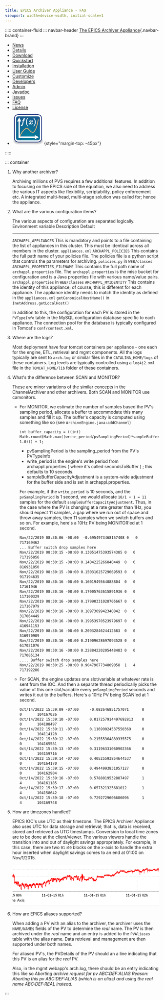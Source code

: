 ```yaml
---
title: EPICS Archiver Appliance - FAQ
viewport: width=device-width, initial-scale=1
---
```


::::: container-fluid
::: navbar-header
[The EPICS Archiver Appliance](index.html){.navbar-brand}
:::

<div>

-   [News](https://github.com/slacmshankar/epicsarchiverap/wiki)
-   [Details](details.html)
-   [Download](https://github.com/slacmshankar/epicsarchiverap/releases/)
-   [Quickstart](quickstart.html)
-   [Installation](installguide.html)
-   [User Guide](userguide.html)
-   [Customize](customization.html)
-   [Developers](developersguide.html)
-   [Admin](admin.html)
-   [Javadoc](api/index.html)
-   [Issues](https://github.com/slacmshankar/epicsarchiverap/issues)
-   [FAQ](faq.html)
-   [License](license.html)

<!-- -->

-   ![](images/Icon_Mathematical_Plot.png){style="margin-top: -45px"}

</div>
:::::

::: container
1.  <div>

    Why another archiver?

    </div>

    <div>

    Archiving millions of PVS requires a few additional features. In
    addition to focusing on the EPICS side of the equation, we also need
    to address the various IT aspects like flexibility, scriptability,
    policy enforcement etc. A integrated multi-head, multi-stage
    solution was called for; hence the appliance.

    </div>

2.  <div>

    What are the various configuration items?

    </div>

    <div>

    The various aspects of configuration are separated logically.
      Environment variable             Description                                                                                                                                                                                   Default
      -------------------------------- --------------------------------------------------------------------------------------------------------------------------------------------------------------------------------------------- ----------------------------------------------------------
      `ARCHAPPL_APPLIANCES`            This is mandatory and points to a file containing the list of appliances in this cluster. This must be identical across all members in the cluster.                                           `appliances.xml`
      `ARCHAPPL_POLICIES`              This contains the full path name of your policies file. The policies file is a python script that controls the parameters for archiving.                                                      `policies.py` in `WEB/classes`
      `ARCHAPPL_PROPERTIES_FILENAME`   This contains the full path name of `archappl.properties` file. The `archappl.properties` is the misc bucket for configuration and is a Java properties file with various name/value pairs.   `archappl.properties` in `WEB/classes`
      `ARCHAPPL_MYIDENTITY`            This contains the identity of this appliance; of course, this is different for each appliance. The appliance identity needs to match the identity as defined in the `appliances.xml`          `getCanonicalHostName()` in `InetAddress.getLocalHost()`

    In addition to this, the configuration for each PV is stored in the
    `PVTypeInfo` table in the MySQL configuration database specific to
    each appliance. The connection pool for the database is typically
    configured in Tomcat\'s `conf/context.xml`.

    </div>

3.  <div>

    Where are the logs?

    </div>

    <div>

    Most deployment have four tomcat containers per appliance - one each
    for the engine, ETL, retrieval and mgmt components. All the logs
    typically are sent to `arch.log` or similar files in the
    `CATALINA_HOME/logs` of these containers. Log levels are typically
    controlled using a `log4j2.xml` file in the `TOMCAT_HOME/lib` folder
    of these containers.

    </div>

4.  <div>

    What\'s the difference between SCAN and MONITOR?

    </div>

    <div>

    These are minor variations of the similar concepts in the
    ChannelArchiver and other archivers. Both SCAN and MONITOR use
    camonitors.
    -   For MONITOR, we estimate the number of samples based the PV\'s
        sampling period, allocate a buffer to accommodate this many
        samples and fill it up. The buffer\'s capacity is computed using
        something like so (see `ArchiveEngine.java:addChannel`)

            int buffer_capacity = ((int) Math.round(Math.max((write_period/pvSamplingPeriod)*sampleBufferCapacityAdjustment, 1.0))) + 1;

        -   pvSamplingPeriod is the sampling_period from the PV\'s
            PVTypeInfo
        -   write_period is the engine\'s write period from
            archappl.properties ( where it\'s called secondsToBuffer ) ;
            this defaults to 10 seconds.
        -   sampleBufferCapacityAdjustment is a system-wide adjustment
            for the buffer side and is set in archappl.properties.

        For example, if the `write_period` is 10 seconds, and the
        `pvSamplingPeriod` is 1 second, we would allocate
        `10/1 + 1 = 11` samples for the default
        `sampleBufferCapacityAdjustment`. Thus, in the case where the PV
        is changing at a rate greater than 1Hz, you should expect 11
        samples, a gap where we run out of space and throw away samples,
        then 11 samples when we switch buffers and so on. For example,
        here\'s a 10Hz PV being MONITOR\'ed at 1 second.

            Nov/22/2019 08:30:06 -08:00  -0.6954973468157408 0   0   717169462
            ... Buffer switch drop samples here
            Nov/22/2019 08:30:15 -08:00 0.13051475393574385 0   0   717195856
            Nov/22/2019 08:30:15 -08:00 0.1404225266840449  0   0   816931850
            Nov/22/2019 08:30:15 -08:00 0.15031625729669593 0   0   917194635
            Nov/22/2019 08:30:16 -08:00 0.1601949564088804  0   0   17161946
            Nov/22/2019 08:30:16 -08:00 0.17005763615891936 0   0   117100329
            Nov/22/2019 08:30:16 -08:00 0.17990331028705667 0   0   217167979
            Nov/22/2019 08:30:16 -08:00 0.1897309942340842  0   0   317064449
            Nov/22/2019 08:30:16 -08:00 0.19953970523979697 0   0   416941153
            Nov/22/2019 08:30:16 -08:00 0.2093284624412683  0   0   516970909
            Nov/22/2019 08:30:16 -08:00 0.21909628697093528 0   0   617021076
            Nov/22/2019 08:30:16 -08:00 0.22884220205448483 0   0   717085134
            .... Buffer switch drop samples here
            Nov/22/2019 08:30:25 -08:00 0.9047907734809058  1   4   717192286

    -   For SCAN, the engine updates one slot/variable at whatever rate
        is sent from the IOC. And then a separate thread periodically
        picks the value of this one slot/variable every
        `pvSamplingPeriod` seconds and writes it out to the buffers.
        Here\'s a 10Hz PV being SCAN\'ed at 1 second.

            Oct/14/2022 15:39:09 -07:00     -0.082646851757071      0       0       104167026
            Oct/14/2022 15:39:10 -07:00     0.017257914497692813    0       0       104108497
            Oct/14/2022 15:39:11 -07:00     0.11699024537550369     0       0       104114128
            Oct/14/2022 15:39:12 -07:00     0.21555364839335575     0       0       104165581
            Oct/14/2022 15:39:13 -07:00     0.31196331060902366     0       0       104159716
            Oct/14/2022 15:39:14 -07:00     0.40525593854644537     0       0       104164170
            Oct/14/2022 15:39:15 -07:00     0.4944993831057127      0       0       104162904
            Oct/14/2022 15:39:16 -07:00     0.5788019532887497      1       4       104161185
            Oct/14/2022 15:39:17 -07:00     0.657321325681012       1       4       104158642
            Oct/14/2022 15:39:18 -07:00     0.7292729606686096      1       4       104169748

    </div>

5.  <div>

    How are timezones handled?

    </div>

    <div>

    EPICS IOC\'s use UTC as their timezone. The EPICS Archiver Appliance
    also uses UTC for data storage and retrieval; that is, data is
    received, stored and retrieved as UTC timestamps. Conversion to
    local time zones are to be done at the client/viewer. The various
    viewers handle the transition into and out of daylight savings
    appropriately. For example, in this case, there are two `01:00`
    blocks on the x-axis to handle the extra hour inserted when daylight
    savings comes to an end at 01:00 on Nov/1/2015.

    </div>

    ![](images/ArchiveViewer_daylight_fall.png)

6.  <div>

    How are EPICS aliases supported?

    </div>

    <div>

    When adding a PV with an alias to the archiver, the archiver uses
    the `NAME/NAME$` fields of the PV to determine the *real* name. The
    PV is then archived under the *real* name and an entry is added to
    the `PVAliases` table with the alias name. Data retrieval and
    management are then supported under both names.

    For aliased PV\'s, the PVDetails of the PV should an a line
    indicating that this PV is an alias for the *real* PV.

    Also, in the mgmt webapp\'s arch.log, there should be an entry
    indicating this like so *Aborting archive request for pv
    ABC:DEF:ALIAS Reason: Aborting this pv ABC:DEF:ALIAS (which is an
    alias) and using the real name ABC:DEF:REAL instead.*

    </div>
:::
